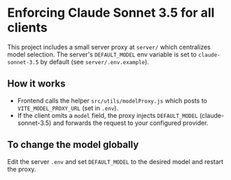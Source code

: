 Enforcing Claude Sonnet 3.5 for all clients
===========================================

This project includes a small server proxy at `server/` which centralizes model selection. The server's `DEFAULT_MODEL` env variable is set to `claude-sonnet-3.5` by default (see `server/.env.example`).

How it works
------------
- Frontend calls the helper `src/utils/modelProxy.js` which posts to `VITE_MODEL_PROXY_URL` (set in `.env`).
- If the client omits a `model` field, the proxy injects `DEFAULT_MODEL` (claude-sonnet-3.5) and forwards the request to your configured provider.

To change the model globally
----------------------------
Edit the server `.env` and set `DEFAULT_MODEL` to the desired model and restart the proxy.
